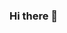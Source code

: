 ### Hi there 👋

<!--
**stives1974/stives1974** is a ✨ _special_ ✨ repository because its `README.md` (this file) appears on your GitHub profile.

Here are some ideas to get you started:

- 🔭 I’m currently working on becoming a DevOps engineer
- 🌱 I’m currently learning DevOps, Ansible, Terraform and Red Hat
- 👯 I’m looking to collaborate on all the above
- 🤔 I’m looking for help with all the above
- 💬 Ask me about anything
- 📫 How to reach me: via Git hub
- ⚡ Fun fact: money isnt money
-->

